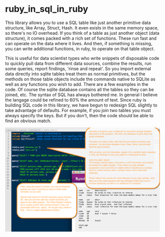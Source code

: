 # ruby_in_sql_in_ruby
This library allows you to use a SQL table like just another primitive data structure, like Array, Struct, Hash.  It even exists in the same memory space, so there's no IO overhead.  If you think of a table as just another object (data structure), it comes packed with a rich set of functions.  These run fast and can operate on the data where it lives.  And then, if something is missing, you can write additional functions, in ruby, to operate on that table object.


This is useful for data scientist types who write snippets of disposable code to quickly pull data from different data sources, combine the results, run some queries, report findings, 'rinse and repeat'.  So you import external data directly into sqlite tables treat them as normal primitives, but the methods on those table objects include the commands native to SQLite as well as any functions you wish to add.  There are a few examples in the code.  Of course the sqlite database contains all the tables so they can be joined, etc.  The syntax of SQL has always bothered me.  In general I believe the langage could be refined to 60% the amount of text.  Since ruby is building SQL code in this library, we have begun to redesign SQL slightly to take advantage of defaults.  For example, if you join two tables you must always specify the keys.  But if you don't, then the code should be able to find an obvious match.


<img src="sqltable_as_a_primitive.jpg">
